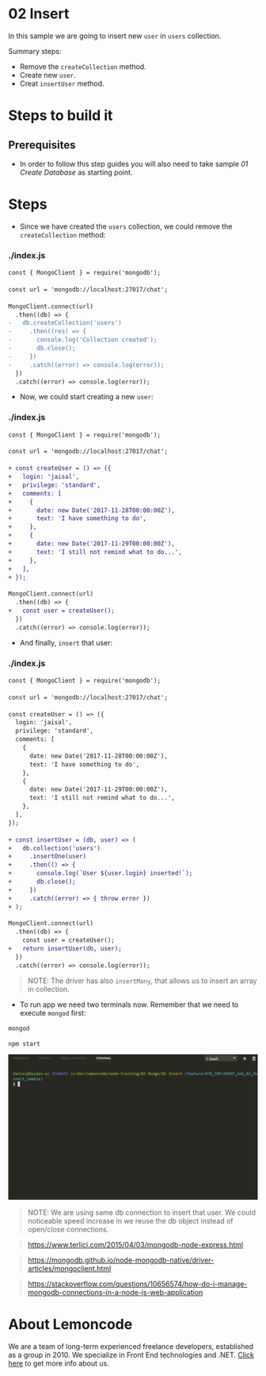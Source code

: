# 02 Insert

In this sample we are going to insert new `user` in `users` collection.

Summary steps:

- Remove the `createCollection` method.
- Create new `user`.
- Creat `insertUser` method.

# Steps to build it

## Prerequisites

- In order to follow this step guides you will also need to take sample _01 Create Database_ as starting point.

# Steps

- Since we have created the `users` collection, we could remove the `createCollection` method:

### ./index.js

```diff
const { MongoClient } = require('mongodb');

const url = 'mongodb://localhost:27017/chat';

MongoClient.connect(url)
  .then((db) => {
-   db.createCollection('users')
-     .then((res) => {
-       console.log('Collection created');
-       db.close();
-     })
-     .catch((error) => console.log(error));
  })
  .catch((error) => console.log(error));

```

- Now, we could start creating a new `user`:

### ./index.js

```diff
const { MongoClient } = require('mongodb');

const url = 'mongodb://localhost:27017/chat';

+ const createUser = () => ({
+   login: 'jaisal',
+   privilege: 'standard',
+   comments: [
+     {
+       date: new Date('2017-11-28T00:00:00Z'),
+       text: 'I have something to do',
+     },
+     {
+       date: new Date('2017-11-29T00:00:00Z'),
+       text: 'I still not remind what to do...',
+     },
+   ],
+ });

MongoClient.connect(url)
  .then((db) => {
+   const user = createUser();
  })
  .catch((error) => console.log(error));

```

- And finally, `insert` that user:

### ./index.js

```diff
const { MongoClient } = require('mongodb');

const url = 'mongodb://localhost:27017/chat';

const createUser = () => ({
  login: 'jaisal',
  privilege: 'standard',
  comments: [
    {
      date: new Date('2017-11-28T00:00:00Z'),
      text: 'I have something to do',
    },
    {
      date: new Date('2017-11-29T00:00:00Z'),
      text: 'I still not remind what to do...',
    },
  ],
});

+ const insertUser = (db, user) => (
+   db.collection('users')
+     .insertOne(user)
+     .then(() => {
+       console.log(`User ${user.login} inserted!`);
+       db.close();
+     })
+     .catch((error) => { throw error })
+ );

MongoClient.connect(url)
  .then((db) => {
    const user = createUser();
+   return insertUser(db, user);
  })
  .catch((error) => console.log(error));

```

> NOTE: The driver has also `insertMany`, that allows us to insert an array in collection.

- To run app we need two terminals now. Remember that we need to execute `mongod` first:

```bash
mongod
```

```bash
npm start
```

![run app](../99%20Resources/02%20Insert/run%20app.gif)

> NOTE: We are using same db connection to insert that user. We could noticeable speed increase in we reuse the db object instead of open/close connections.

> https://www.terlici.com/2015/04/03/mongodb-node-express.html

> https://mongodb.github.io/node-mongodb-native/driver-articles/mongoclient.html

> https://stackoverflow.com/questions/10656574/how-do-i-manage-mongodb-connections-in-a-node-js-web-application


# About Lemoncode

We are a team of long-term experienced freelance developers, established as a group in 2010.
We specialize in Front End technologies and .NET. [Click here](http://lemoncode.net/services/en/#en-home) to get more info about us.
